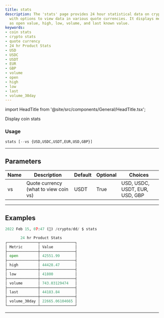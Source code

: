 ```yaml
---
title: stats
description: The 'stats' page provides 24 hour statistical data on cryptocurrencies
  with options to view data in various quote currencies. It displays metrics such
  as open value, high, low, volume, and last known value.
keywords:
- coin stats
- crypto stats
- quote currency
- 24 hr Product Stats
- USD
- USDC
- USDT
- EUR
- GBP
- volume
- open
- high
- low
- last
- volume_30day
---
```


import HeadTitle from '@site/src/components/General/HeadTitle.tsx';

<HeadTitle title="crypto/dd/stats - Reference | OpenBB Terminal Docs" />

Display coin stats

### Usage

```python
stats [--vs {USD,USDC,USDT,EUR,USD,GBP}]
```

---

## Parameters

| Name | Description | Default | Optional | Choices |
| ---- | ----------- | ------- | -------- | ------- |
| vs | Quote currency (what to view coin vs) | USDT | True | USD, USDC, USDT, EUR, USD, GBP |


---

## Examples

```python
2022 Feb 15, 07:47 (🦋) /crypto/dd/ $ stats

       24 hr Product Stats
┌──────────────┬────────────────┐
│ Metric       │ Value          │
├──────────────┼────────────────┤
│ open         │ 42551.99       │
├──────────────┼────────────────┤
│ high         │ 44428.47       │
├──────────────┼────────────────┤
│ low          │ 41800          │
├──────────────┼────────────────┤
│ volume       │ 743.03129474   │
├──────────────┼────────────────┤
│ last         │ 44183.84       │
├──────────────┼────────────────┤
│ volume_30day │ 22665.06104665 │
└──────────────┴────────────────┘
```
---
